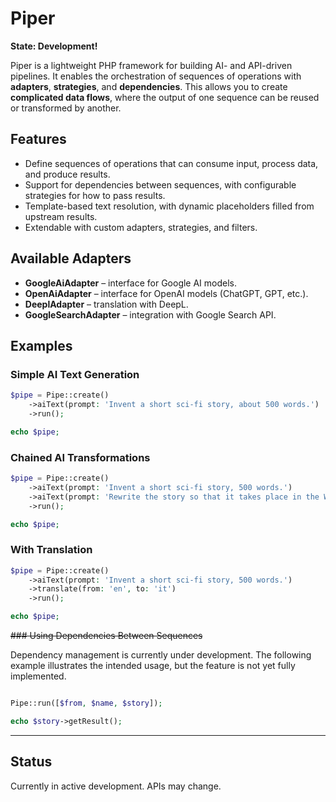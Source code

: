# Piper

**State: Development!**

Piper is a lightweight PHP framework for building AI- and API-driven pipelines. It enables the orchestration of sequences of operations with **adapters**, **strategies**, and **dependencies**. This allows you to create **complicated data flows**, where the output of one sequence can be reused or transformed by another.

## Features
- Define sequences of operations that can consume input, process data, and produce results.
- Support for dependencies between sequences, with configurable strategies for how to pass results.
- Template-based text resolution, with dynamic placeholders filled from upstream results.
- Extendable with custom adapters, strategies, and filters.

## Available Adapters
- **GoogleAiAdapter** – interface for Google AI models.
- **OpenAiAdapter** – interface for OpenAI models (ChatGPT, GPT, etc.).
- **DeeplAdapter** – translation with DeepL.
- **GoogleSearchAdapter** – integration with Google Search API.

## Examples

### Simple AI Text Generation
```php
$pipe = Pipe::create()
    ->aiText(prompt: 'Invent a short sci-fi story, about 500 words.')
    ->run();

echo $pipe;
```

### Chained AI Transformations
```php
$pipe = Pipe::create()
    ->aiText(prompt: 'Invent a short sci-fi story, 500 words.')
    ->aiText(prompt: 'Rewrite the story so that it takes place in the Wild West. Story: {{input}}')
    ->run();

echo $pipe;
```

### With Translation
```php
$pipe = Pipe::create()
    ->aiText(prompt: 'Invent a short sci-fi story, 500 words.')
    ->translate(from: 'en', to: 'it')
    ->run();

echo $pipe;
```

~~### Using Dependencies Between Sequences~~

Dependency management is currently under development. The following example illustrates the intended usage, but the feature is not yet fully implemented.
```php

Pipe::run([$from, $name, $story]);

echo $story->getResult();
```

---

## Status
Currently in active development. APIs may change.
